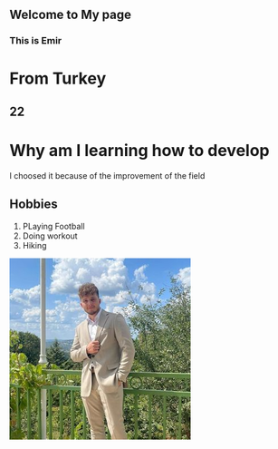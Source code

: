 
## Welcome to My page

### This is Emir 

# From Turkey
## 22
# Why am I learning how to develop
I choosed it because of the improvement of the field
## Hobbies
1. PLaying Football
2. Doing workout
3. Hiking

 ![this is me](foto.jpg)